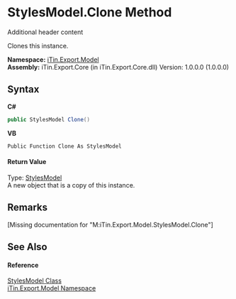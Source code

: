 # StylesModel.Clone Method 
Additional header content 

Clones this instance.

**Namespace:**&nbsp;<a href="N_iTin_Export_Model">iTin.Export.Model</a><br />**Assembly:**&nbsp;iTin.Export.Core (in iTin.Export.Core.dll) Version: 1.0.0.0 (1.0.0.0)

## Syntax

**C#**<br />
``` C#
public StylesModel Clone()
```

**VB**<br />
``` VB
Public Function Clone As StylesModel
```


#### Return Value
Type: <a href="T_iTin_Export_Model_StylesModel">StylesModel</a><br />A new object that is a copy of this instance.

## Remarks
\[Missing <remarks> documentation for "M:iTin.Export.Model.StylesModel.Clone"\]

## See Also


#### Reference
<a href="T_iTin_Export_Model_StylesModel">StylesModel Class</a><br /><a href="N_iTin_Export_Model">iTin.Export.Model Namespace</a><br />